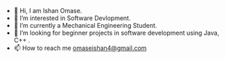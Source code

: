 - 👋 Hi, I am Ishan Omase.
- 👀 I’m interested in Software Devlopment.
- 🌱 I’m currently a Mechanical Engineering Student.
- 💞️ I’m looking for beginner projects in software development using Java, C++ .
- 📫 How to reach me omaseishan4@gmail.com
<!---
ishanomase/ishanomase is a ✨ special ✨ repository because its `README.md` (this file) appears on your GitHub profile.
You can click the Preview link to take a look at your changes.
--->
